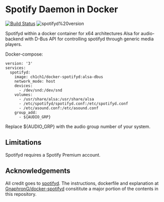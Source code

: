 # Spotify Daemon in Docker
[![Build Status](https://drone.ch1.ninja/api/badges/Ch1ch1/docker-spotifyd/status.svg)](https://drone.ch1.ninja/Ch1ch1/docker-spotifyd)
![spotifyd%20version](https://img.shields.io/badge/spotifyd%20version-0.3.2-green)

Spotifyd within a docker container for x64 architectures
Alsa for audio-backend with D-Bus API for controlling spotifyd through generic media players.

Docker-compose:
```
version: '3'
services:
  spotifyd:
    image: ch1ch1/docker-spotifyd:alsa-dbus
    network_mode: host
    devices:
      - /dev/snd:/dev/snd
    volumes:
      - /usr/share/alsa:/usr/share/alsa
      - /etc/spotifyd/spotifyd.conf:/etc/spotifyd.conf
      - /etc/asound.conf:/etc/asound.conf
    group_add:
      - ${AUDIO_GRP}
```

Replace ${AUDIO_GRP} with the audio group number of your system.

## Limitations
Spotifyd requires a Spotify Premium account.

## Acknowledgements
All credit goes to [spotifyd](https://github.com/Spotifyd/spotifyd). The instructions, dockerfile and explanation at [GnaphronG/docker-spotifyd](https://github.com/GnaphronG/docker-spotifyd) consititute a major portion of the contents in this repository.
